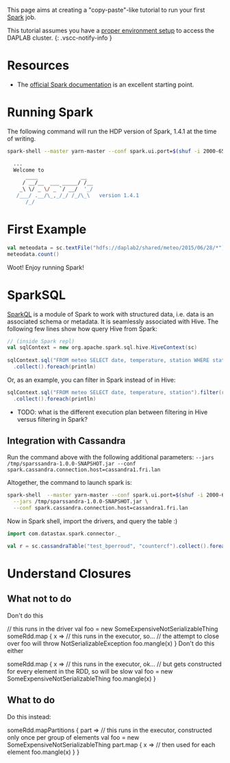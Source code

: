 
This page aims at creating a "copy-paste"-like tutorial to run your first 
[Spark](https://spark.apache.org) job.


This tutorial assumes you have a [proper environment setup](getting_started.md) 
to access the DAPLAB cluster.
{: .vscc-notify-info }

# Resources 

* The [official Spark documentation](https://spark.apache.org/docs/1.4.1/) is an
  excellent starting point.

# Running Spark

The following command will run the HDP version of Spark, 1.4.1 at the time of writing.

```bash
spark-shell --master yarn-master --conf spark.ui.port=$(shuf -i 2000-65000 -n 1)

  ...
  Welcome to
      ____              __
     / __/__  ___ _____/ /__
    _\ \/ _ \/ _ `/ __/  '_/
   /___/ .__/\_,_/_/ /_/\_\   version 1.4.1
      /_/
```

# First Example

```scala
val meteodata = sc.textFile("hdfs://daplab2/shared/meteo/2015/06/28/*")
meteodata.count()
```

Woot! Enjoy running Spark!


# SparkSQL

[SparkQL](https://spark.apache.org/sql/) is a module of Spark to work with structured data, 
i.e. data is an associated schema or metadata. It is seamlessly associated with Hive. 
The following few lines show how query Hive from Spark:

```scala
// (inside Spark repl)
val sqlContext = new org.apache.spark.sql.hive.HiveContext(sc)
  
sqlContext.sql("FROM meteo SELECT date, temperature, station WHERE station = 'SMA'")
  .collect().foreach(println)
```

Or, as an example, you can filter in Spark instead of in Hive:

```scala
sqlContext.sql("FROM meteo SELECT date, temperature, station").filter(r => r(2) == "SMA")
  .collect().foreach(println)
```

* TODO: what is the different execution plan between filtering in Hive versus filtering in Spark?


## Integration with Cassandra

Run the command above with the following additional parameters: 
`--jars /tmp/sparssandra-1.0.0-SNAPSHOT.jar --conf spark.cassandra.connection.host=cassandra1.fri.lan`

Altogether, the command to launch spark is:

```bash
spark-shell  --master yarn-master --conf spark.ui.port=$(shuf -i 2000-65000 -n 1) \
  --jars /tmp/sparssandra-1.0.0-SNAPSHOT.jar \
  --conf spark.cassandra.connection.host=cassandra1.fri.lan
```

Now in Spark shell, import the drivers, and query the table :)

```scala
import com.datastax.spark.connector._

val r = sc.cassandraTable("test_bperroud", "countercf").collect().foreach(println)
```

# Understand Closures


## What not to do

Don't do this

// this runs in the driver
val foo = new SomeExpensiveNotSerializableThing
someRdd.map { x =>
  // this runs in the executor, so...
  // the attempt to close over foo will throw NotSerializableException
  foo.mangle(x)
}
Don't do this either

someRdd.map { x =>
  // this runs in the executor, ok...
  // but gets constructed for every element in the RDD, so will be slow
  val foo = new SomeExpensiveNotSerializableThing
  foo.mangle(x)
}

## What to do

Do this instead:

someRdd.mapPartitions { part =>
  // this runs in the executor, constructed only once per group of elements
  val foo = new SomeExpensiveNotSerializableThing
  part.map { x =>
    // then used for each element
    foo.mangle(x)
  }
}